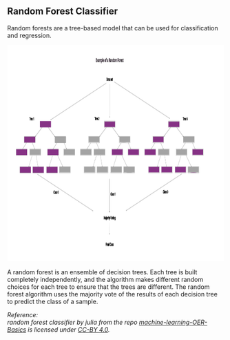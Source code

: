 ## Random Forest Classifier

Random forests are a tree-based model that can be used for classification and regression.

<img src="../img/random_forest_classifier.svg" alt="Random Forest Classifier" height="500" width="1000">

A random forest is an ensemble of decision trees. 
Each tree is built completely independently, and the algorithm makes different random choices for each tree to ensure that the trees are different.
The random forest algorithm uses the majority vote of the results of each decision tree to predict the class of a sample.

_Reference:  
random forest classifier by julia from the repo [machine-learning-OER-Basics](https://github.com/Machine-Learning-OER-Collection/Machine-Learning-OER-Basics) is licensed under [CC-BY 4.0](https://creativecommons.org/licenses/by/4.0/)._
